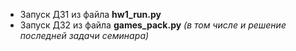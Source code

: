 * Запуск ДЗ1 из файла **hw1_run.py**
* Запуск ДЗ2 из файла **games_pack.py**
_(в том числе и решение последней задачи семинара)_